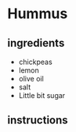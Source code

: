 # Hummus

## ingredients
* chickpeas
* lemon
* olive oil
* salt
* Little bit sugar

## instructions

